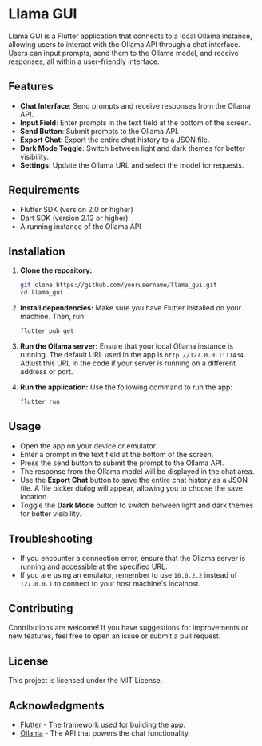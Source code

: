 # Llama GUI

Llama GUI is a Flutter application that connects to a local Ollama instance, allowing users to interact with the Ollama API through a chat interface. Users can input prompts, send them to the Ollama model, and receive responses, all within a user-friendly interface.

## Features

- **Chat Interface**: Send prompts and receive responses from the Ollama API.
- **Input Field**: Enter prompts in the text field at the bottom of the screen.
- **Send Button**: Submit prompts to the Ollama API.
- **Export Chat**: Export the entire chat history to a JSON file.
- **Dark Mode Toggle**: Switch between light and dark themes for better visibility.
- **Settings**: Update the Ollama URL and select the model for requests.

## Requirements

- Flutter SDK (version 2.0 or higher)
- Dart SDK (version 2.12 or higher)
- A running instance of the Ollama API

## Installation

1. **Clone the repository:**
   ```bash
   git clone https://github.com/yourusername/llama_gui.git
   cd llama_gui
   ```

2. **Install dependencies:**
   Make sure you have Flutter installed on your machine. Then, run:
   ```bash
   flutter pub get
   ```

3. **Run the Ollama server:**
   Ensure that your local Ollama instance is running. The default URL used in the app is `http://127.0.0.1:11434`. Adjust this URL in the code if your server is running on a different address or port.

4. **Run the application:**
   Use the following command to run the app:
   ```bash
   flutter run
   ```

## Usage

- Open the app on your device or emulator.
- Enter a prompt in the text field at the bottom of the screen.
- Press the send button to submit the prompt to the Ollama API.
- The response from the Ollama model will be displayed in the chat area.
- Use the **Export Chat** button to save the entire chat history as a JSON file. A file picker dialog will appear, allowing you to choose the save location.
- Toggle the **Dark Mode** button to switch between light and dark themes for better visibility.

## Troubleshooting

- If you encounter a connection error, ensure that the Ollama server is running and accessible at the specified URL.
- If you are using an emulator, remember to use `10.0.2.2` instead of `127.0.0.1` to connect to your host machine's localhost.

## Contributing

Contributions are welcome! If you have suggestions for improvements or new features, feel free to open an issue or submit a pull request.

## License

This project is licensed under the MIT License.

## Acknowledgments

- [Flutter](https://flutter.dev/) - The framework used for building the app.
- [Ollama](https://ollama.com/) - The API that powers the chat functionality.